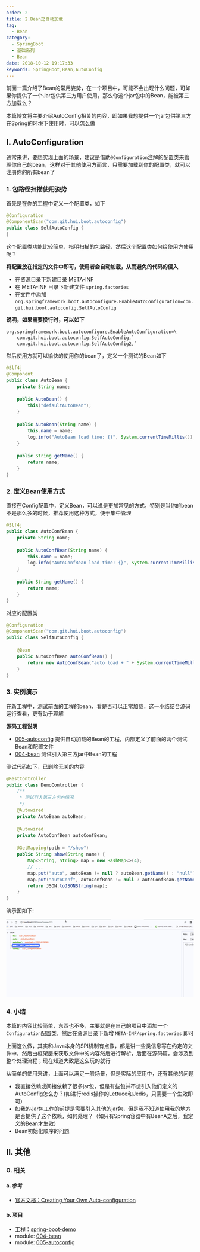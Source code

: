 ```yaml
---
order: 2
title: 2.Bean之自动加载
tag: 
  - Bean
category: 
  - SpringBoot
  - 基础系列
  - Bean
date: 2018-10-12 19:17:33
keywords: SpringBoot,Bean,AutoConfig
---
```


前面一篇介绍了Bean的常用姿势，在一个项目中，可能不会出现什么问题，可如果你提供了一个Jar包供第三方用户使用，那么你这个jar包中的Bean，能被第三方加载么？

本篇博文将主要介绍AutoConfig相关的内容，即如果我想提供一个jar包供第三方在Spring的环境下使用时，可以怎么做

<!-- more -->

## I. AutoConfiguration

通常来讲，要想实现上面的场景，建议是借助`@Configuration`注解的配置类来管理你自己的bean，这样对于其他使用方而言，只需要加载到你的配置类，就可以注册你的所有bean了

### 1. 包路径扫描使用姿势

首先是在你的工程中定义一个配置类，如下

```java
@Configuration
@ComponentScan("com.git.hui.boot.autoconfig")
public class SelfAutoConfig {
}
```

这个配置类功能比较简单，指明扫描的包路径，然后这个配置类如何给使用方使用呢？

**将配置放在指定的文件中即可，使用者会自动加载，从而避免的代码的侵入**

- 在资源目录下新建目录 META-INF
- 在 META-INF 目录下新建文件 `spring.factories`
- 在文件中添加 `org.springframework.boot.autoconfigure.EnableAutoConfiguration=com.git.hui.boot.autoconfig.SelfAutoConfig`

**说明，如果需要换行时，可以如下**

```properties
org.springframework.boot.autoconfigure.EnableAutoConfiguration=\
    com.git.hui.boot.autoconfig.SelfAutoConfig,`
    com.git.hui.boot.autoconfig.SelfAutoConfig2,`
```

然后使用方就可以愉快的使用你的bean了，定义一个测试的Bean如下

```java
@Slf4j
@Component
public class AutoBean {
    private String name;

    public AutoBean() {
        this("defaultAutoBean");
    }

    public AutoBean(String name) {
        this.name = name;
        log.info("AutoBean load time: {}", System.currentTimeMillis());
    }

    public String getName() {
        return name;
    }
}
```

### 2. 定义Bean使用方式

直接在Config配置中，定义Bean，可以说是更加常见的方式，特别是当你的bean不是那么多的时候，推荐使用这种方式，便于集中管理

```java
@Slf4j
public class AutoConfBean {
    private String name;

    public AutoConfBean(String name) {
        this.name = name;
        log.info("AutoConfBean load time: {}", System.currentTimeMillis());
    }

    public String getName() {
        return name;
    }
}
```

对应的配置类

```java
@Configuration
@ComponentScan("com.git.hui.boot.autoconfig")
public class SelfAutoConfig {

    @Bean
    public AutoConfBean autoConfBean() {
        return new AutoConfBean("auto load + " + System.currentTimeMillis());
    }
}
```

### 3. 实例演示

在新工程中，测试前面的工程的bean，看是否可以正常加载，这一小结结合源码运行查看，更有助于理解

**源码工程说明**

- [005-autoconfig]() 提供自动加载的Bean的工程，内部定义了前面的两个测试Bean和配置文件
- [004-bean]() 测试引入第三方jar中Bean的工程

测试代码如下，已删除无关的内容

```java
@RestController
public class DemoController {
    /**
     * 测试引入第三方包的情况
     */
    @Autowired
    private AutoBean autoBean;

    @Autowired
    private AutoConfBean autoConfBean;

    @GetMapping(path = "/show")
    public String show(String name) {
        Map<String, String> map = new HashMap<>(4);
        // ...
        map.put("auto", autoBean != null ? autoBean.getName() : "null");
        map.put("autoConf", autoConfBean != null ? autoConfBean.getName() : "null");
        return JSON.toJSONString(map);
    }
}
```

演示图如下:

![gif.gif](/imgs/181012/00.gif)


### 4. 小结

本篇的内容比较简单，东西也不多，主要就是在自己的项目中添加一个`Configuration`配置类，然后在资源目录下新增 `META-INF/spring.factories` 即可

上面这么做，其实和Java本身的SPI机制有点像，都是讲一些类信息写在约定的文件中，然后由框架层来获取文件中的内容然后进行解析，后面在源码篇，会涉及到整个处理流程；现在知道大致是这么玩的就行

从简单的使用来讲，上面可以满足一般场景，但是实际的应用中，还有其他的问题

- 我直接依赖或间接依赖了很多jar包，但是有些包并不想引入他们定义的AutoConfig怎么办？(如进行redis操作的Lettuce和Jedis，只需要一个生效即可）
- 如我的Jar包工作的前提是需要引入其他的jar包，但是我不知道使用我的地方是否提供了这个依赖，如何处理？（如只有Spring容器中有BeanA之后，我定义的Bean才生效）
- Bean初始化顺序的问题

## II. 其他

### 0. 相关

#### a. 参考

- [官方文档：Creating Your Own Auto-configuration](https://docs.spring.io/spring-boot/docs/current/reference/html/boot-features-developing-auto-configuration.html#boot-features-understanding-auto-configured-beans)

#### b. 项目

- 工程：[spring-boot-demo](https://github.com/liuyueyi/spring-boot-demo)
- module: [004-bean](https://github.com/liuyueyi/spring-boot-demo/blob/master/spring-boot/004-bean)
- module: [005-autoconfig](https://github.com/liuyueyi/spring-boot-demo/tree/master/spring-boot/005-autoconfig)

